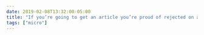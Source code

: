 ```yaml
---
date: 2019-02-08T13:32:00-05:00
title: "If you’re going to get an article you’re proud of rejected on a Friday, it *is* comforting for the rejection to be essentially “it’s a good paper but doesn’t fit our special issue focus as much as you think it does.”"
tags: ["micro"]
---
```

